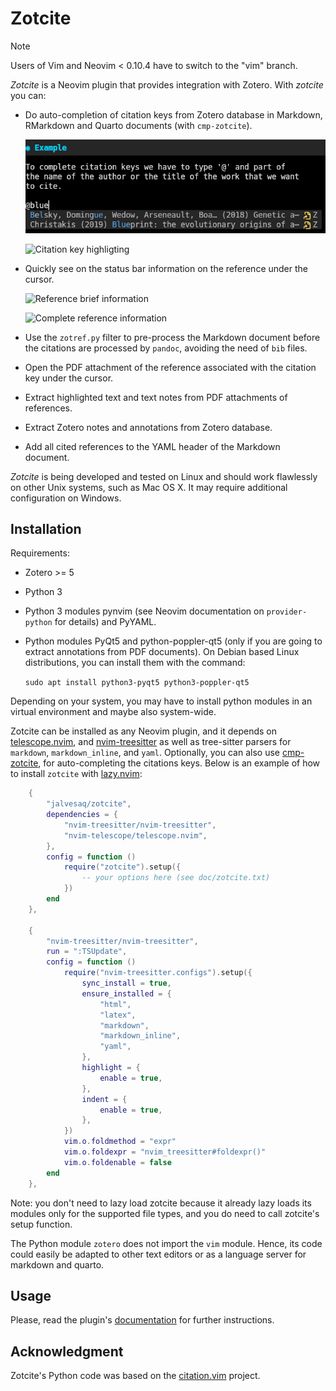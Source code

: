 # Zotcite

> [!Note]
> Users of Vim and Neovim < 0.10.4 have to switch to the "vim" branch.

_Zotcite_ is a Neovim plugin that provides integration with Zotero. With
_zotcite_ you can:

  - Do auto-completion of citation keys from Zotero database in
    Markdown, RMarkdown and Quarto documents (with `cmp-zotcite`).

    ![Auto-completion](https://raw.githubusercontent.com/jalvesaq/zotcite/master/zotcite_completion.gif "auto-completion")

    ![Citation key highligting](https://raw.githubusercontent.com/jalvesaq/zotcite/master/zotcite_conceal.gif "Citation key highlighting")

  - Quickly see on the status bar information on the reference under the cursor.

    ![Reference brief information](https://raw.githubusercontent.com/jalvesaq/zotcite/master/zotcite_info.gif "Reference brief information")

    ![Complete reference information](https://raw.githubusercontent.com/jalvesaq/zotcite/master/zotcite_more_info.gif "Complete reference information")

  - Use the `zotref.py` filter to pre-process the Markdown document before the
    citations are processed by `pandoc`, avoiding the need of `bib` files.

  - Open the PDF attachment of the reference associated with the citation key
    under the cursor.

  - Extract highlighted text and text notes from PDF attachments of
    references.

  - Extract Zotero notes and annotations from Zotero database.

  - Add all cited references to the YAML header of the Markdown document.

_Zotcite_ is being developed and tested on Linux and should work flawlessly on
other Unix systems, such as Mac OS X. It may require additional configuration
on Windows.


## Installation

Requirements:

  - Zotero >= 5

  - Python 3

  - Python 3 modules pynvim (see Neovim documentation on `provider-python` for
    details) and PyYAML.

  - Python modules PyQt5 and python-poppler-qt5 (only if you are going to extract
    annotations from PDF documents). On Debian based Linux distributions, you
    can install them with the command:

    `sudo apt install python3-pyqt5 python3-poppler-qt5`

Depending on your system, you may have to install python modules in an virtual
environment and maybe also system-wide.

Zotcite can be installed as any Neovim plugin, and it depends on
[telescope.nvim](https://github.com/nvim-telescope/telescope.nvim), and
[nvim-treesitter](https://github.com/nvim-treesitter/nvim-treesitter) as well
as tree-sitter parsers for `markdown`, `markdown_inline`, and `yaml`.
Optionally, you can also use
[cmp-zotcite](https://github.com/jalvesaq/cmp-zotcite), for auto-completing
the citations keys. Below is an example of how to install `zotcite` with
[lazy.nvim](https://github.com/folke/lazy.nvim):

```lua
    {
        "jalvesaq/zotcite",
        dependencies = {
            "nvim-treesitter/nvim-treesitter",
            "nvim-telescope/telescope.nvim",
        },
        config = function ()
            require("zotcite").setup({
                -- your options here (see doc/zotcite.txt)
            })
        end
    },

    {
        "nvim-treesitter/nvim-treesitter",
        run = ":TSUpdate",
        config = function ()
            require("nvim-treesitter.configs").setup({
                sync_install = true,
                ensure_installed = {
                    "html",
                    "latex",
                    "markdown",
                    "markdown_inline",
                    "yaml",
                },
                highlight = {
                    enable = true,
                },
                indent = {
                    enable = true,
                },
            })
            vim.o.foldmethod = "expr"
            vim.o.foldexpr = "nvim_treesitter#foldexpr()"
            vim.o.foldenable = false
        end
    },
```

Note: you don't need to lazy load zotcite because it already lazy loads its
modules only for the supported file types, and you do need to call zotcite's
setup function.

The Python module `zotero` does not import the `vim` module. Hence, its code
could easily be adapted to other text editors or as a language server for
markdown and quarto.

## Usage

Please, read the plugin's
[documentation](https://raw.githubusercontent.com/jalvesaq/zotcite/master/doc/zotcite.txt)
for further instructions.

## Acknowledgment

Zotcite's Python code was based on the
[citation.vim](https://github.com/rafaqz/citation.vim) project.
